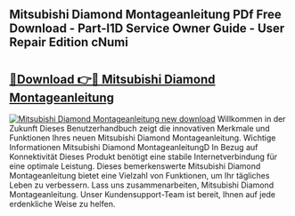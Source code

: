## Mitsubishi Diamond Montageanleitung PDf Free Download - Part-l1D Service Owner Guide - User Repair Edition cNumi

# <h2><a href="http://df8y0q.blite.top/?on=Mitsubishi+Diamond+Montageanleitung">🔗Download 👉🔴 Mitsubishi Diamond Montageanleitung</a></h2>

[![Mitsubishi Diamond Montageanleitung new download](https://i.imgur.com/lujVjoI.png)](http://df8y0q.blite.top/?on=Mitsubishi+Diamond+Montageanleitung)
Willkommen in der Zukunft Dieses Benutzerhandbuch zeigt die innovativen Merkmale und Funktionen Ihres neuen Mitsubishi Diamond Montageanleitung. Wichtige Informationen Mitsubishi Diamond MontageanleitungD In Bezug auf Konnektivität Dieses Produkt benötigt eine stabile Internetverbindung für eine optimale Leistung. Dieses bemerkenswerte Mitsubishi Diamond Montageanleitung bietet eine Vielzahl von Funktionen, um Ihr tägliches Leben zu verbessern. Lass uns zusammenarbeiten, Mitsubishi Diamond Montageanleitung. Unser Kundensupport-Team ist bereit, Ihnen auf jede erdenkliche Weise zu helfen.
